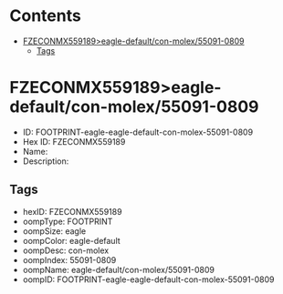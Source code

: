 



Contents
========

* [FZECONMX559189>eagle-default/con-molex/55091-0809](#fzeconmx559189eagle-defaultcon-molex55091-0809)
	* [Tags](#tags)

# FZECONMX559189>eagle-default/con-molex/55091-0809

- ID: FOOTPRINT-eagle-eagle-default-con-molex-55091-0809
- Hex ID: FZECONMX559189
- Name: 
- Description: 

## Tags

- hexID: FZECONMX559189
- oompType: FOOTPRINT
- oompSize: eagle
- oompColor: eagle-default
- oompDesc: con-molex
- oompIndex: 55091-0809
- oompName: eagle-default/con-molex/55091-0809
- oompID: FOOTPRINT-eagle-eagle-default-con-molex-55091-0809
